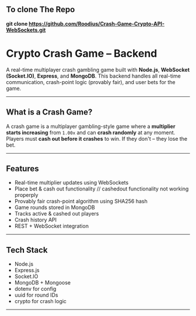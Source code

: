 ## To clone The Repo 
**git clone https://github.com/Roodius/Crash-Game-Crypto-API-WebSockets.git**


# Crypto Crash Game – Backend

A real-time multiplayer crash gambling game built with **Node.js**, **WebSocket (Socket.IO)**, **Express**, and **MongoDB**. This backend handles all real-time communication, crash-point logic (provably fair), and user bets for the game.

---

## What is a Crash Game?

A crash game is a multiplayer gambling-style game where a **multiplier starts increasing** from `1.00x` and can **crash randomly** at any moment. Players must **cash out before it crashes** to win. If they don't – they lose the bet.

---

##  Features

- Real-time multiplier updates using WebSockets
- Place bet & cash out functionality    // cashedout functionality not working properply
- Provably fair crash-point algorithm using SHA256 hash
- Game rounds stored in MongoDB
- Tracks active & cashed out players
- Crash history API
- REST + WebSocket integration

---

## Tech Stack

- Node.js
- Express.js
- Socket.IO
- MongoDB + Mongoose
- dotenv for config
- uuid for round IDs
- crypto for crash logic

---


